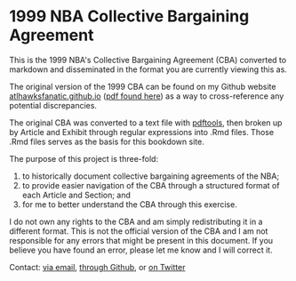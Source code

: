 # 1999 NBA Collective Bargaining Agreement

This is the 1999 NBA's Collective Bargaining Agreement (CBA) converted to markdown and disseminated in the format you are currently viewing this as.

The original version of the 1999 CBA can be found on my Github website [atlhawksfanatic.github.io](https://atlhawksfanatic.github.io/) ([pdf found here](https://github.com/atlhawksfanatic/atlhawksfanatic.github.io/raw/master/research/CBA/1999-NBA-NBPA-Collective-Bargaining-Agreement.pdf)) as a way to cross-reference any potential discrepancies.

The original CBA was converted to a text file with [pdftools](https://github.com/ropensci/pdftools), then broken up by Article and Exhibit through regular expressions into .Rmd files. Those .Rmd files serves as the basis for this bookdown site. 

The purpose of this project is three-fold:

1. to historically document collective bargaining agreements of the NBA;
2. to provide easier navigation of the CBA through a structured format of each Article and Section; and
3. for me to better understand the CBA through this exercise.

I do not own any rights to the CBA and am simply redistributing it in a different format. This is not the official version of the CBA and I am not responsible for any errors that might be present in this document. If you believe you have found an error, please let me know and I will correct it.

Contact: [via email](atlhawksfanatic@gmail.com), [through Github](https://github.com/atlhawksfanatic), or [on Twitter](https://twitter.com/atlhawksfanatic)

